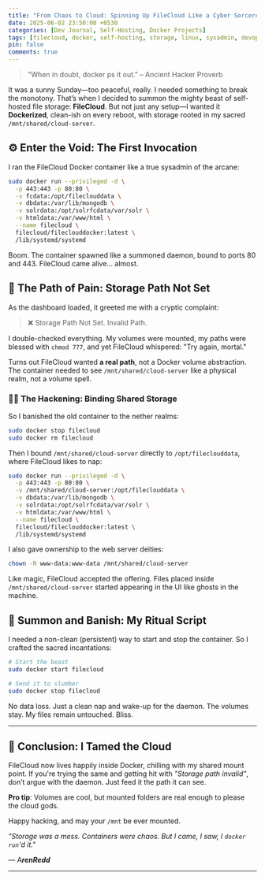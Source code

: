 ```yaml
---
title: "From Chaos to Cloud: Spinning Up FileCloud Like a Cyber Sorcerer"
date: 2025-06-02 23:50:00 +0530
categories: [Dev Journal, Self-Hosting, Docker Projects]
tags: [filecloud, docker, self-hosting, storage, linux, sysadmin, devops]
pin: false
comments: true
---
```


> "When in doubt, docker ps it out." – Ancient Hacker Proverb
> 

It was a sunny Sunday—too peaceful, really. I needed something to break the monotony. That’s when I decided to summon the mighty beast of self-hosted file storage: **FileCloud**. But not just any setup—I wanted it **Dockerized**, clean-ish on every reboot, with storage rooted in my sacred `/mnt/shared/cloud-server`.

## ⚙️ Enter the Void: The First Invocation

I ran the FileCloud Docker container like a true sysadmin of the arcane:

```bash
sudo docker run --privileged -d \
  -p 443:443 -p 80:80 \
  -v fcdata:/opt/fileclouddata \
  -v dbdata:/var/lib/mongodb \
  -v solrdata:/opt/solrfcdata/var/solr \
  -v htmldata:/var/www/html \
  --name filecloud \
  filecloud/fileclouddocker:latest \
  /lib/systemd/systemd
```

Boom. The container spawned like a summoned daemon, bound to ports 80 and 443. FileCloud came alive... almost.

## 🤯 The Path of Pain: Storage Path Not Set

As the dashboard loaded, it greeted me with a cryptic complaint:

> ❌ Storage Path Not Set. Invalid Path.
> 

I double-checked everything. My volumes were mounted, my paths were blessed with `chmod 777`, and yet FileCloud whispered: "Try again, mortal."

Turns out FileCloud wanted **a real path**, not a Docker volume abstraction. The container needed to see `/mnt/shared/cloud-server` like a physical realm, not a volume spell.

### 🧙‍♂️ The Hackening: Binding Shared Storage

So I banished the old container to the nether realms:

```bash
sudo docker stop filecloud
sudo docker rm filecloud
```

Then I bound `/mnt/shared/cloud-server` directly to `/opt/fileclouddata`, where FileCloud likes to nap:

```bash
sudo docker run --privileged -d \
  -p 443:443 -p 80:80 \
  -v /mnt/shared/cloud-server:/opt/fileclouddata \
  -v dbdata:/var/lib/mongodb \
  -v solrdata:/opt/solrfcdata/var/solr \
  -v htmldata:/var/www/html \
  --name filecloud \
  filecloud/fileclouddocker:latest \
  /lib/systemd/systemd
```

I also gave ownership to the web server deities:

```bash
chown -R www-data:www-data /mnt/shared/cloud-server
```

Like magic, FileCloud accepted the offering. Files placed inside `/mnt/shared/cloud-server` started appearing in the UI like ghosts in the machine.

## 🔁 Summon and Banish: My Ritual Script

I needed a non-clean (persistent) way to start and stop the container. So I crafted the sacred incantations:

```bash
# Start the beast
sudo docker start filecloud

# Send it to slumber
sudo docker stop filecloud
```

No data loss. Just a clean nap and wake-up for the daemon. The volumes stay. My files remain untouched. Bliss.

---

## 🎉 Conclusion: I Tamed the Cloud

FileCloud now lives happily inside Docker, chilling with my shared mount point. If you're trying the same and getting hit with *"Storage path invalid"*, don’t argue with the daemon. Just feed it the path it can see.

**Pro tip**: Volumes are cool, but mounted folders are real enough to please the cloud gods.

Happy hacking, and may your `/mnt` be ever mounted.

*"Storage was a mess. Containers were chaos. But I came, I saw, I `docker run`'d it."*

— A***renRedd***

---
